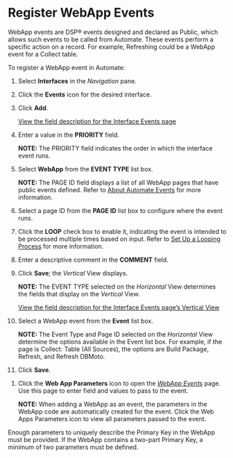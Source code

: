 # Register WebApp Events

WebApp events are DSP® events designed and declared as Public, which
allows such events to be called from Automate. These events perform a
specific action on a record. For example, Refreshing could be a WebApp
event for a Collect table.

To register a WebApp event in Automate:

1.  Select **Interfaces** in the *Navigation* pane.

2.  Click the **Events** icon for the desired interface.

3.  Click **Add**.
    
    [View the field description for the Interface Events
    page](../Page_Desc/Interface_Events.htm)

4.  Enter a value in the **PRIORITY** field.
    
    **NOTE:** The PRIORITY field indicates the order in which the
    interface event runs.

5.  Select **WebApp** from the **EVENT TYPE** list box.
    
    **NOTE:** The PAGE ID field displays a list of all WebApp pages that
    have public events defined. Refer to [About Automate
    Events](About_Automate_Events.htm) for more information.

6.  Select a page ID from the **PAGE ID** list box to configure where
    the event runs.

7.  Click the **LOOP** check box to enable it, indicating the event is
    intended to be processed multiple times based on input. Refer to
    [Set Up a Looping Process](Set_up_a_Looping_Process.htm) for more
    information.

8.  Enter a descriptive comment in the **COMMENT** field.

9.  Click **Save**; the *Vertical* View displays.
    
    **NOTE:** The EVENT TYPE selected on the *Horizontal* View
    determines the fields that display on the *Vertical* View.
    
    [View the field description for the Interface Events page’s Vertical
    View](../Page_Desc/Interface_Events.htm#InterfaceEventsV)

10. Select a WebApp event from the **Event** list box.
    
    **NOTE:** The Event Type and Page ID selected on the *Horizontal*
    View determine the options available in the Event list box. For
    example, if the page is Collect: Table (All Sources), the options
    are Build Package, Refresh, and Refresh DBMoto.

11. Click **Save**.

<!-- end list -->

1.  Click the **Web App Parameters** icon to open the *[WebApp
    Events](../Page_Desc/WebApp_Event.htm)* page. Use this page to enter
    field and values to pass to the event.
    
    **NOTE:** When adding a WebApp as an event, the parameters in the
    WebApp code are automatically created for the event. Click the Web
    Apps Parameters icon to view all parameters passed to the event. 

Enough parameters to uniquely describe the Primary Key in the WebApp
must be provided. If the WebApp contains a two-part Primary Key, a
minimum of two parameters must be defined.
